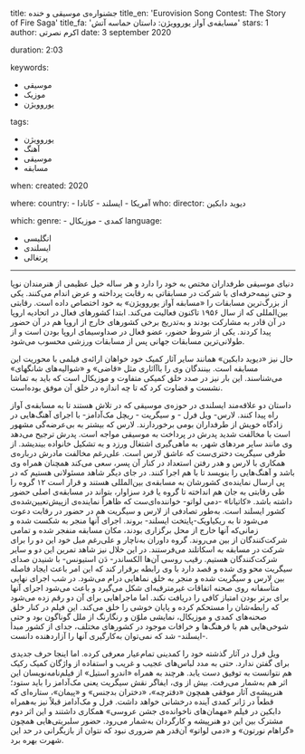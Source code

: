 
title: جشنواره‌ی موسیقی و خنده 
title_en: 'Eurovision Song Contest: The Story of Fire Saga'
title_fa: 'مسابقه‌ی آواز یوروویژن: داستان حماسه آتش'
stars: 1
author: اکرم نصرتی
date: 3 september 2020

duration: 2:03

keywords:
  - موسیقی 
  - موزیک
  - یوروویژن 

tags:
  - یوروویژن
  - آهنگ
  - موسیقی
  - مسابقه 

when:
  created: 2020

where:
  country:
    - آمریکا
    - ایسلند 
    - کانادا
who:
  director: دیوید دابکین

which:
  genre:
    - کمدی
    - موزیکال
  language:
  - انگلیسی
  - ایسلندی 
  - پرتغالی

---

دنیای موسیقی طرفداران مختص به خود را دارد و هر ساله خیل عظیمی از هنرمندان نوپا و حتی نیمه‌حرفه‌ای با شرکت در مسابقاتی به رقابت پرداخته و عرض اندام می‌کنند. یکی از بزرگ‌‌ترین مسابقات را «مسابقه آواز یوروویژن» به خود اختصاص داده ‌است. رقابتی بین‌المللی که از سال ۱۹۵۶ تاکنون فعالیت می‌کند. ابتدا کشورهای فعال در اتحادیه اروپا در آن قادر به مشارکت بودند و به‌تدریج برخی کشورهای خارج از اروپا هم در آن حضور پیدا کردند. یکی از شروط حضور، عضو فعال در صداوسیمای اروپا بودن است  و از  طولانی‌ترین مسابقات جهانی پس از مسابقات ورزشی محسوب می‌شود. 

حال نیز «دیوید دابکین» همانند سایر آثار کمیک خود خواهان ارائه‌ی فیلمی با محوریت این مسابقه است. بینندگان وی را باآاثاری مثل «قاضی» و «شوالیه‌های شانگهای» می‌شناسند. این بار نیز در صدد خلق کمیکی متفاوت و موزیکال است که باید به تماشا نشست و قضاوت کرد که تا چه اندازه در خلق‌ آن موفق بوده‌است.

داستان دو علاقه‌مند ایسلندی در حوزه‌ی موسیقی که در تلاش هستند تا به مسابقه‌ی آواز راه پیدا کنند.  لارس- ویل فرل - و سیگریت - ریچل مک‌آدامز- با اجرای آهنگ‌هایی در زادگاه خویش از طرفداران بومی برخوردارند. لارس که بیشتر به بی‌عرضه‌گی مشهور است با مخالفت شدید پدرش در پرداخت به موسیقی مواجه است. پدرش ترجیح می‌دهد وی مانند سایر مردهای شهر، به ماهی‌گیری اشتغال ورزد و به تشکیل خانواده بیندیشد. از طرفی سیگریت دختری‌ست که عاشق لارس است. علی‌رغم مخالفت مادرش درباره‌ی همکاری با لارس و هدر رفتن استعداد در کنار آن پسر، سعی می‌کند همچنان همراه وی باشد و آهنگ‌هایی را بنویسد تا با هم اجرا کنند.  در جای دیگر شاهد مسئولانی هستیم که در پی ارسال نماینده‌ی کشورشان به مسابقه‌ی بین‌المللی هستند و قرار است ۱۲ گروه را طی رقابتی به جان هم انداخته تا گروه یا فرد سزاوار، بتواند در مسابقه‌ی اصلی حضور داشته باشد. «کاتیانا» -دمی لواتو-  خواننده‌ای‌ست که ظاهراً نماینده‌ی ازپیش‌تعیین‌شده‌ی کشور ایسلند است. به‌طور تصادفی از لارس و سیگریت هم در حضور در رقابت دعوت می‌شود تا به ریکیاویک-پایتخت ایسلند- بروند. اجرای آنها منجر به شکست شده و زمانی‌که آنها خارج از محل برگزاری بودند، مکان مسابقه منفجر شده و تمامی شرکت‌کنندگان از بین می‌روند. گروه داوران به‌ناچار و علی‌رغم میل خود این دو را برای شرکت در مسابقه به اسکاتلند می‌فرستند. در این خلال نیز شاهد تمرین این‌ دو و سایر شرکت‌کنندگان هستیم. رقیب روسی آن‌ها الکساندر- دَن استیونس- با شنیدن صدای سیگریت محو وی شده و قصد دارد با وی رابطه برقرار کند که این امر باعث ایجاد فاصله بین لارس و سیگریت شده و منجر به خلق نماهایی درام می‌شود. در شب اجرای نهایی متأسفانه روی صحنه اتفاقات غیرمترقبه‌ای شکل می‌گیرد و باعث می‌شود اجرای آنها برای برتر بودن امتیاز کافی را دریافت نکند. اما ماجراهایی برای آن دو رقم زده می‌شود که رابطه‌شان را مستحکم کرده و پایان خوشی را خلق می‌کند. این فیلم در کنار خلق صحنه‌های کمدی و موزیکال، نمایشی ملوّن و رنگارنگ از ملل گوناگون بود و حتی شوخی‌هایی هم با فرهنگ‌ها و خرافات موجود در کشورهای مختلف، جدای از کشور مبدأ -ایسلند- شد که نمی‌توان به‌کارگیری آنها را آزاردهنده دانست.

 ویل فرل در آثار گذشته خود را کمدینی تمام‌عیار معرفی کرده. اما اینجا حرف جدیدی برای گفتن ندارد. حتی به مدد لباس‌های عجیب و غریب و استفاده از واژگان کمیک رکیک هم نتوانست به توفیق دست یابد. هرچند به همراه «اندرو استیل» از فیلم‌نامه‌نویسان این اثر هم به‌شمار می‌رفت.  بیش از وی، ایفاگر نقش سیگریت یعنی مک‌آدامز را باید ستود؛ هنرپیشه‌ی آثار موفقی همچون  «دفترچه»، «دختران بدجنس» و «پیمان»،‌ ستاره‌ای که قطعاً در ژانر کمدی آینده درخشانی خواهد داشت. فرل و مک‌آدامز قبلاً نیز به‌همراه دابکین در فیلم «مهمان‌های ناخوانده‌ی جشن عروسی» همکاری داشتند و این اثر دوم مشترک بین این دو هنرپیشه و کارگردان به‌شمار می‌رود. حضور سلبریتی‌هایی همچون «گراهام نورتون» و «دمی لواتو» آن‌قدر هم ضروری نبود که نتوان از بازیگرانی در حد این شهرت بهره برد.